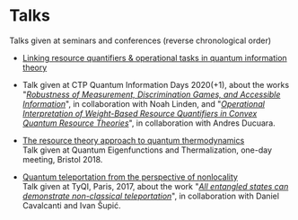 # Talks
Talks given at seminars and conferences (reverse chronological order)

- [Linking resource quantifiers & operational tasks in quantum information theory](https://github.com/paulskrzypczyk/Talks/blob/master/Linking%20Resouce%20Quantifiers%20-%20QID2020.pdf)
- Talk given at CTP Quantum Information Days 2020(+1), about the works "*[Robustness of Measurement, Discrimination Games, and Accessible Information](https://doi.org/10.1103/PhysRevLett.122.140403)*", in collaboration with Noah Linden, and "*[Operational Interpretation of Weight-Based Resource Quantifiers in Convex Quantum Resource Theories](https://doi.org/10.1103/PhysRevLett.125.110401)*", in collaboration with Andres Ducuara. 

- [The resource theory approach to quantum thermodynamics](https://github.com/paulskrzypczyk/Talks/blob/master/resource-theory-overview.pdf)  
Talk given at Quantum Eigenfunctions and Thermalization, one-day meeting, Bristol 2018.

- [Quantum teleportation from the perspective of nonlocality](https://github.com/paulskrzypczyk/Talks/blob/master/Teleportation%20-%20TyQI%202017.pdf)  
Talk given at TyQI, Paris, 2017, about the work "*[All entangled states can demonstrate non-classical teleportation](https://doi.org/10.1103/PhysRevLett.119.110501)*", in collaboration with Daniel Cavalcanti and Ivan Šupić.
